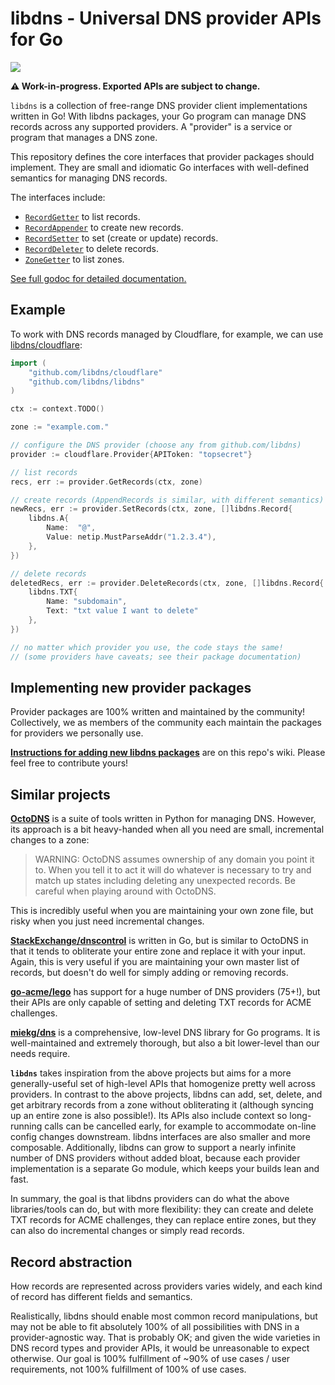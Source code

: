libdns - Universal DNS provider APIs for Go
===========================================

<a href="https://pkg.go.dev/github.com/libdns/libdns"><img src="https://img.shields.io/badge/godoc-reference-blue.svg"></a>

**⚠️ Work-in-progress. Exported APIs are subject to change.**

`libdns` is a collection of free-range DNS provider client implementations written in Go! With libdns packages, your Go program can manage DNS records across any supported providers. A "provider" is a service or program that manages a DNS zone.

This repository defines the core interfaces that provider packages should implement. They are small and idiomatic Go interfaces with well-defined semantics for managing DNS records.

The interfaces include:

- [`RecordGetter`](https://pkg.go.dev/github.com/libdns/libdns#RecordGetter) to list records.
- [`RecordAppender`](https://pkg.go.dev/github.com/libdns/libdns#RecordAppender) to create new records.
- [`RecordSetter`](https://pkg.go.dev/github.com/libdns/libdns#RecordSetter) to set (create or update) records.
- [`RecordDeleter`](https://pkg.go.dev/github.com/libdns/libdns#RecordDeleter) to delete records.
- [`ZoneGetter`](https://pkg.go.dev/github.com/libdns/libdns#ZoneGetter) to list zones.

[See full godoc for detailed documentation.](https://pkg.go.dev/github.com/libdns/libdns)


## Example

To work with DNS records managed by Cloudflare, for example, we can use [libdns/cloudflare](https://pkg.go.dev/github.com/libdns/cloudflare):

```go
import (
	"github.com/libdns/cloudflare"
	"github.com/libdns/libdns"
)

ctx := context.TODO()

zone := "example.com."

// configure the DNS provider (choose any from github.com/libdns)
provider := cloudflare.Provider{APIToken: "topsecret"}

// list records
recs, err := provider.GetRecords(ctx, zone)

// create records (AppendRecords is similar, with different semantics)
newRecs, err := provider.SetRecords(ctx, zone, []libdns.Record{
	libdns.A{
		Name:  "@",
		Value: netip.MustParseAddr("1.2.3.4"),
	},
})

// delete records
deletedRecs, err := provider.DeleteRecords(ctx, zone, []libdns.Record{
	libdns.TXT{
		Name: "subdomain",
		Text: "txt value I want to delete"
	},
})

// no matter which provider you use, the code stays the same!
// (some providers have caveats; see their package documentation)
```


## Implementing new provider packages

Provider packages are 100% written and maintained by the community! Collectively, we as members of the community each maintain the packages for providers we personally use.

**[Instructions for adding new libdns packages](https://github.com/libdns/libdns/wiki/Implementing-a-libdns-package)** are on this repo's wiki. Please feel free to contribute yours!


## Similar projects

**[OctoDNS](https://github.com/github/octodns)** is a suite of tools written in Python for managing DNS. However, its approach is a bit heavy-handed when all you need are small, incremental changes to a zone:

> WARNING: OctoDNS assumes ownership of any domain you point it to. When you tell it to act it will do whatever is necessary to try and match up states including deleting any unexpected records. Be careful when playing around with OctoDNS. 

This is incredibly useful when you are maintaining your own zone file, but risky when you just need incremental changes.

**[StackExchange/dnscontrol](https://github.com/StackExchange/dnscontrol)** is written in Go, but is similar to OctoDNS in that it tends to obliterate your entire zone and replace it with your input. Again, this is very useful if you are maintaining your own master list of records, but doesn't do well for simply adding or removing records.

**[go-acme/lego](https://github.com/go-acme/lego)** has support for a huge number of DNS providers (75+!), but their APIs are only capable of setting and deleting TXT records for ACME challenges.

**[miekg/dns](https://github.com/miekg/dns)** is a comprehensive, low-level DNS library for Go programs. It is well-maintained and extremely thorough, but also a bit lower-level than our needs require.

**`libdns`** takes inspiration from the above projects but aims for a more generally-useful set of high-level APIs that homogenize pretty well across providers. In contrast to the above projects, libdns can add, set, delete, and get arbitrary records from a zone without obliterating it (although syncing up an entire zone is also possible!). Its APIs also include context so long-running calls can be cancelled early, for example to accommodate on-line config changes downstream. libdns interfaces are also smaller and more composable. Additionally, libdns can grow to support a nearly infinite number of DNS providers without added bloat, because each provider implementation is a separate Go module, which keeps your builds lean and fast.

In summary, the goal is that libdns providers can do what the above libraries/tools can do, but with more flexibility: they can create and delete TXT records for ACME challenges, they can replace entire zones, but they can also do incremental changes or simply read records.


## Record abstraction

How records are represented across providers varies widely, and each kind of record has different fields and semantics.

Realistically, libdns should enable most common record manipulations, but may not be able to fit absolutely 100% of all possibilities with DNS in a provider-agnostic way. That is probably OK; and given the wide varieties in DNS record types and provider APIs, it would be unreasonable to expect otherwise. Our goal is 100% fulfillment of ~90% of use cases / user requirements, not 100% fulfillment of 100% of use cases.
